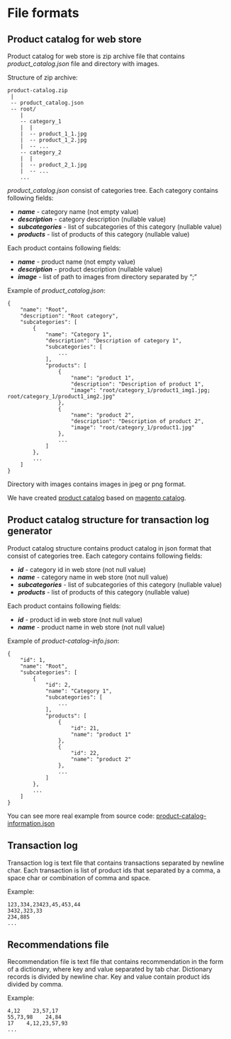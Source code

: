 File formats
============

Product catalog for web store
-----------------------------

Product catalog for web store is zip archive file that contains *product_catalog.json* file and directory with images.

Structure of zip archive:

    product-catalog.zip
     |
     -- product_catalog.json
     -- root/
        |
        -- category_1
        |  |
        |  -- product_1_1.jpg
        |  -- product_1_2.jpg
        |  -- ...
        -- category_2
        |  |
        |  -- product_2_1.jpg
        |  -- ...
        ...


*product_catalog.json* consist of categories tree.
Each category contains following fields:

 - **_name_** - category name (not empty value)
 - **_description_** - category description (nullable value)
 - **_subcategories_** - list of subcategories of this category (nullable value)
 - **_products_** - list of products of this category (nullable value)

Each product contains following fields:

 - **_name_** - product name (not empty value)
 - **_description_** - product description (nullable value)
 - **_image_** - list of path to images from directory separated by “;”


Example of *product_catalog.json*:

    {
        "name": "Root",
        "description": "Root category",
        "subcategories": [
            {
                "name": "Category 1",
                "description": "Description of category 1",
                "subcategories": [
                    ...
                ],
                "products": [
                    {
                        "name": "product 1",
                        "description": "Description of product 1",
                        "image": "root/category_1/product1_img1.jpg; root/category_1/product1_img2.jpg"
                    },
                    {
                        "name": "product 2",
                        "description": "Description of product 2",
                        "image": "root/category_1/product1.jpg"
                    },
                    ...
                ]
            },
            ...
        ]
    }

Directory with images contains images in jpeg or png format.

We have created [product catalog](https://s3.amazonaws.com/gd-bask/magento_catalog.zip) based on
[magento catalog](http://www.magentocommerce.com/knowledge-base/entry/installing-the-sample-data-for-magento).


Product catalog structure for transaction log generator
---------------------------------------------------------

Product catalog structure contains product catalog in json format that consist of categories tree.
Each category contains following fields:

 - **_id_** - category id in web store (not null value)
 - **_name_** - category name in web store (not null value)
 - **_subcategories_** - list of subcategories of this category (nullable value)
 - **_products_** - list of products of this category (nullable value)


Each product contains following fields:

 - **_id_** - product id in web store (not null value)
 - **_name_** - product name in web store (not null value)

Example of *product-catalog-info.json*:

    {
        "id": 1,
        "name": "Root",
        "subcategories": [
            {
                "id": 2,
                "name": "Category 1",
                "subcategories": [
                    ...
                ],
                "products": [
                    {
                        "id": 21,
                        "name": "product 1"
                    },
                    {
                        "id": 22,
                        "name": "product 2"
                    },
                    ...
                ]
            },
            ...
        ]
    }

You can see more real example from source code:
[product-catalog-information.json](../maven_projects/dataset-generator/src/main/resources/product-catalog.json)


Transaction log
---------------

Transaction log is text file that contains transactions separated by newline char.
Each transaction is list of product ids that separated by a comma, a space char or combination of comma and space.

Example:

    123,334,23423,45,453,44
    3432,323,33
    234,885
    ...


Recommendations file
--------------------

Recommendation file is text file that contains recommendation in the form of a dictionary,
where key and value separated by tab char. Dictionary records is divided by newline char.
Key and value contain product ids divided by comma.

Example:

    4,12    23,57,17
    55,73,98    24,84
    17    4,12,23,57,93
    ...
